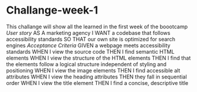 # Challange-week-1
This challange will show all the learned in the first week of the boootcamp 
*User story*
AS A marketing agency
I WANT a codebase that follows accessibility standards
SO THAT our own site is optimized for search engines
*Acceptance Criteria*
GIVEN a webpage meets accessibility standards
WHEN I view the source code
THEN I find semantic HTML elements
WHEN I view the structure of the HTML elements
THEN I find that the elements follow a logical structure independent of styling and positioning
WHEN I view the image elements
THEN I find accessible alt attributes
WHEN I view the heading attributes
THEN they fall in sequential order
WHEN I view the title element
THEN I find a concise, descriptive title
